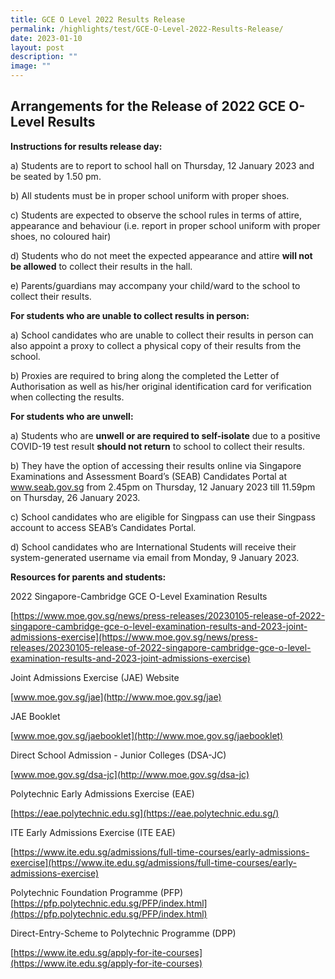```yaml
---
title: GCE O Level 2022 Results Release
permalink: /highlights/test/GCE-O-Level-2022-Results-Release/
date: 2023-01-10
layout: post
description: ""
image: ""
---
```

Arrangements for the Release of 2022 GCE O-Level Results
---------
**Instructions for results release day:**

a) Students are to report to school hall on Thursday, 12 January 2023 and be seated by 1.50 pm.

  

b) All students must be in proper school uniform with proper shoes.

c) Students are expected to observe the school rules in terms of attire, appearance and behaviour (i.e. report in proper school uniform with proper shoes, no coloured hair)

d) Students who do not meet the expected appearance and attire **will not be allowed** to collect their results in the hall. 

e) Parents/guardians may accompany your child/ward to the school to collect their results.

**For students who are unable to collect results in person:**

a) School candidates who are unable to collect their results in person can also appoint a proxy to collect a physical copy of their results from the school.

b) Proxies are required to bring along the completed the Letter of Authorisation as well as his/her original identification card for verification when collecting the results.

**For students who are unwell:**

a) Students who are **unwell or are required to self-isolate** due to a positive COVID-19 test result **should not return** to school to collect their results.

b) They have the option of accessing their results online via Singapore Examinations and Assessment Board’s (SEAB) Candidates Portal at www.seab.gov.sg from 2.45pm on Thursday, 12 January 2023 till 11.59pm on Thursday, 26 January 2023.

c) School candidates who are eligible for Singpass can use their Singpass account to access SEAB’s Candidates Portal.

d) School candidates who are International Students will receive their system-generated username via email from Monday, 9 January 2023.

**Resources for parents and students:**

2022 Singapore-Cambridge GCE O-Level Examination Results

[https://www.moe.gov.sg/news/press-releases/20230105-release-of-2022-singapore-cambridge-gce-o-level-examination-results-and-2023-joint-admissions-exercise](https://www.moe.gov.sg/news/press-releases/20230105-release-of-2022-singapore-cambridge-gce-o-level-examination-results-and-2023-joint-admissions-exercise)

  

Joint Admissions Exercise (JAE) Website

[www.moe.gov.sg/jae](http://www.moe.gov.sg/jae)

  

JAE Booklet

[www.moe.gov.sg/jaebooklet](http://www.moe.gov.sg/jaebooklet)

Direct School Admission - Junior Colleges (DSA-JC)

[www.moe.gov.sg/dsa-jc](http://www.moe.gov.sg/dsa-jc)

Polytechnic Early Admissions Exercise (EAE)

[https://eae.polytechnic.edu.sg](https://eae.polytechnic.edu.sg/)

ITE Early Admissions Exercise (ITE EAE)

[https://www.ite.edu.sg/admissions/full-time-courses/early-admissions-exercise](https://www.ite.edu.sg/admissions/full-time-courses/early-admissions-exercise)

Polytechnic Foundation Programme (PFP)  
[https://pfp.polytechnic.edu.sg/PFP/index.html](https://pfp.polytechnic.edu.sg/PFP/index.html)

Direct-Entry-Scheme to Polytechnic Programme (DPP)

[https://www.ite.edu.sg/apply-for-ite-courses](https://www.ite.edu.sg/apply-for-ite-courses)